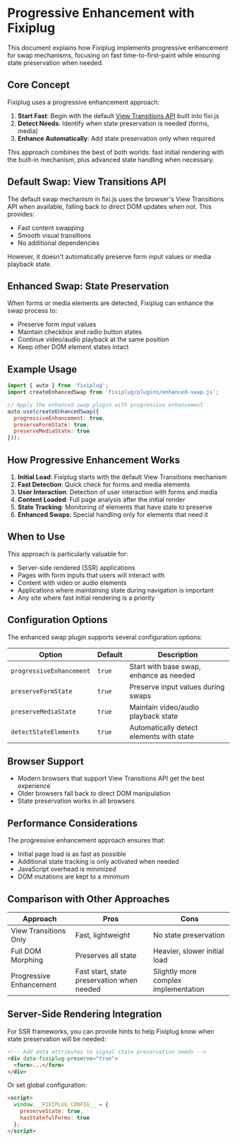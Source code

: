 # Progressive Enhancement with Fixiplug

This document explains how Fixiplug implements progressive enhancement for swap mechanisms, focusing on fast time-to-first-paint while ensuring state preservation when needed.

## Core Concept

Fixiplug uses a progressive enhancement approach:

1. **Start Fast**: Begin with the default [View Transitions API](https://developer.mozilla.org/en-US/docs/Web/API/View_Transitions_API) built into fixi.js
2. **Detect Needs**: Identify when state preservation is needed (forms, media)
3. **Enhance Automatically**: Add state preservation only when required

This approach combines the best of both worlds: fast initial rendering with the built-in mechanism, plus advanced state handling when necessary.

## Default Swap: View Transitions API

The default swap mechanism in fixi.js uses the browser's View Transitions API when available, falling back to direct DOM updates when not. This provides:

- Fast content swapping
- Smooth visual transitions
- No additional dependencies

However, it doesn't automatically preserve form input values or media playback state.

## Enhanced Swap: State Preservation

When forms or media elements are detected, Fixiplug can enhance the swap process to:

- Preserve form input values
- Maintain checkbox and radio button states
- Continue video/audio playback at the same position
- Keep other DOM element states intact

## Example Usage

```javascript
import { auto } from 'fixiplug';
import createEnhancedSwap from 'fixiplug/plugins/enhanced-swap.js';

// Apply the enhanced swap plugin with progressive enhancement
auto.use(createEnhancedSwap({
  progressiveEnhancement: true,
  preserveFormState: true,
  preserveMediaState: true
}));
```

## How Progressive Enhancement Works

1. **Initial Load**: Fixiplug starts with the default View Transitions mechanism
2. **Fast Detection**: Quick check for forms and media elements
3. **User Interaction**: Detection of user interaction with forms and media
4. **Content Loaded**: Full page analysis after the initial render
5. **State Tracking**: Monitoring of elements that have state to preserve
6. **Enhanced Swaps**: Special handling only for elements that need it

## When to Use

This approach is particularly valuable for:

- Server-side rendered (SSR) applications
- Pages with form inputs that users will interact with
- Content with video or audio elements
- Applications where maintaining state during navigation is important
- Any site where fast initial rendering is a priority

## Configuration Options

The enhanced swap plugin supports several configuration options:

| Option | Default | Description |
|--------|---------|-------------|
| `progressiveEnhancement` | `true` | Start with base swap, enhance as needed |
| `preserveFormState` | `true` | Preserve input values during swaps |
| `preserveMediaState` | `true` | Maintain video/audio playback state |
| `detectStateElements` | `true` | Automatically detect elements with state |

## Browser Support

- Modern browsers that support View Transitions API get the best experience
- Older browsers fall back to direct DOM manipulation
- State preservation works in all browsers

## Performance Considerations

The progressive enhancement approach ensures that:

- Initial page load is as fast as possible
- Additional state tracking is only activated when needed
- JavaScript overhead is minimized
- DOM mutations are kept to a minimum

## Comparison with Other Approaches

| Approach | Pros | Cons |
|----------|------|------|
| View Transitions Only | Fast, lightweight | No state preservation |
| Full DOM Morphing | Preserves all state | Heavier, slower initial load |
| Progressive Enhancement | Fast start, state preservation when needed | Slightly more complex implementation |

## Server-Side Rendering Integration

For SSR frameworks, you can provide hints to help Fixiplug know when state preservation will be needed:

```html
<!-- Add data attributes to signal state preservation needs -->
<div data-fixiplug-preserve="true">
  <form>...</form>
</div>
```

Or set global configuration:

```html
<script>
  window.__FIXIPLUG_CONFIG__ = {
    preserveState: true,
    hasStatefulForms: true
  };
</script>
```
